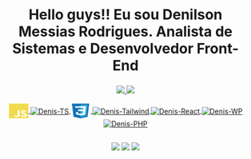 <h1 align="center" style.color="brown"> Hello guys!! Eu sou Denilson Messias Rodrigues. Analista de Sistemas e
  Desenvolvedor Front-End </h1>

###

<div align="center">
  <a href="https://github.com/DenilsonMRodrigues">
    <img height="160em"
      src="https://github-readme-stats.vercel.app/api?username=DenilsonMRodrigues&show_icons=true&theme=midnight-purple&include_all_commits=true&count_private=true" />
    <img height="160em"
      src="https://github-readme-stats.vercel.app/api/top-langs/?username=DenilsonMRodrigues&layout=compact&langs_count=7&theme=midnight-purple" />

</div>

<div align="center" style="display: inline_block"><br>
  <img align="center" alt="Denis-Js" height="30" width="40"
    src="https://raw.githubusercontent.com/devicons/devicon/master/icons/javascript/javascript-plain.svg">
  <img align="center" alt="Denis-TS" height="30" width="40"
    src="https://cdn.jsdelivr.net/gh/devicons/devicon/icons/typescript/typescript-original.svg">
  <img align="center" alt="Denis-CSS" height="30" width="40"
    src="https://raw.githubusercontent.com/devicons/devicon/master/icons/css3/css3-original.svg">
  <img align="center" alt="Denis-Tailwind" height="30" width="40"
    src="https://cdn.jsdelivr.net/gh/devicons/devicon@latest/icons/tailwindcss/tailwindcss-original-wordmark.svg">
  <img align="center" alt="Denis-React" height="30" width="40"
    src="https://cdn.jsdelivr.net/gh/devicons/devicon/icons/react/react-original-wordmark.svg">
  <img align="center" alt="Denis-WP" height="30" width="40"
    src="https://cdn.jsdelivr.net/gh/devicons/devicon@latest/icons/wordpress/wordpress-original.svg">
  <img align="center" alt="Denis-PHP" height="30" width="40"
    src="https://cdn.jsdelivr.net/gh/devicons/devicon@latest/icons/php/php-original.svg">

</div>

##

<div align="center" style="display: inline_block">
  <a href="mailto:denilsonm95rodrig@gmail.com" target="_blank"><img
     src="https://img.shields.io/badge/Gmail-D14836?style=for-the-badge&logo=gmail&logoColor=white"></a>
  <a href="https://www.linkedin.com/in/denilson-messias-rodrigues" target="_blank"><img
      src="https://img.shields.io/badge/LinkedIn-0077B5?style=for-the-badge&logo=linkedin&logoColor=white"></a>
  <a href="https://www.instagram.com/denilson_9506/" target="_blank"><img
      src="https://img.shields.io/badge/Instagram-E4405F?style=for-the-badge&logo=instagram&logoColor=white"></a>
</div>
